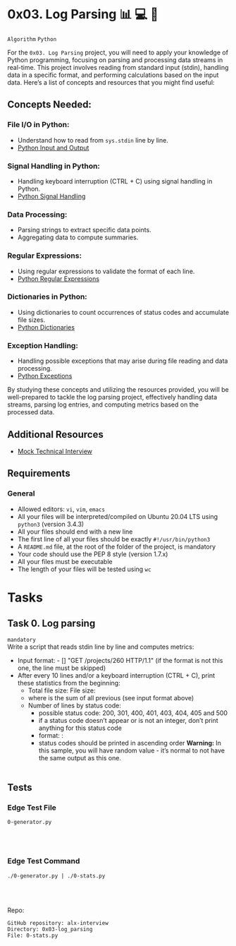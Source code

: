# 0x03. Log Parsing 📊 💻 📜
`Algorithm` `Python`

For the `0x03. Log Parsing` project, you will need to apply your knowledge of Python programming, focusing on parsing and processing data streams in real-time. This project involves reading from standard input (stdin), handling data in a specific format, and performing calculations based on the input data. Here’s a list of concepts and resources that you might find useful:

## Concepts Needed:

### File I/O in Python:
- Understand how to read from `sys.stdin` line by line.
- [Python Input and Output](https://docs.python.org/3/tutorial/inputoutput.html)

### Signal Handling in Python:
- Handling keyboard interruption (CTRL + C) using signal handling in Python.
- [Python Signal Handling](https://docs.python.org/3/library/signal.html)

### Data Processing:
- Parsing strings to extract specific data points.
- Aggregating data to compute summaries.

### Regular Expressions:
- Using regular expressions to validate the format of each line.
- [Python Regular Expressions](https://docs.python.org/3/library/re.html)

### Dictionaries in Python:
- Using dictionaries to count occurrences of status codes and accumulate file sizes.
- [Python Dictionaries](https://docs.python.org/3/tutorial/datastructures.html#dictionaries)

### Exception Handling:
- Handling possible exceptions that may arise during file reading and data processing.
- [Python Exceptions](https://docs.python.org/3/tutorial/errors.html)

By studying these concepts and utilizing the resources provided, you will be well-prepared to tackle the log parsing project, effectively handling data streams, parsing log entries, and computing metrics based on the processed data.

## Additional Resources
- [Mock Technical Interview](https://www.hackerrank.com/interview/interview-preparation-kit)

## Requirements

### General

- Allowed editors: `vi`, `vim`, `emacs`
- All your files will be interpreted/compiled on Ubuntu 20.04 LTS using `python3` (version 3.4.3)
- All your files should end with a new line
- The first line of all your files should be exactly `#!/usr/bin/python3`
- A `README.md` file, at the root of the folder of the project, is mandatory
- Your code should use the PEP 8 style (version 1.7.x)
- All your files must be executable
- The length of your files will be tested using `wc`

# Tasks
## Task 0. Log parsing
`mandatory` </br>
Write a script that reads stdin line by line and computes metrics:
-	Input format: <IP Address> - [<date>] "GET /projects/260 HTTP/1.1" <status code> <file size> (if the format is not this one, the line must be skipped)
-	After every 10 lines and/or a keyboard interruption (CTRL + C), print these statistics from the beginning:
	-	Total file size: File size: <total size>
	-	where <total size> is the sum of all previous <file size> (see input format above)
	-	Number of lines by status code:
		-	possible status code: 200, 301, 400, 401, 403, 404, 405 and 500
		-	if a status code doesn’t appear or is not an integer, don’t print anything for this status code
		-	format: <status code>: <number>
		-	status codes should be printed in ascending order
<b>Warning:</b> In this sample, you will have random value - it’s normal to not have the same output as this one.
<br></br>
## Tests
### Edge Test File
```
0-generator.py
```
<br></br>

### Edge Test Command
```
./0-generator.py | ./0-stats.py
```
<br></br> 

Repo:
```
GitHub repository: alx-interview
Directory: 0x03-log_parsing
File: 0-stats.py
```



